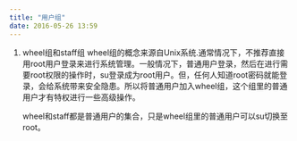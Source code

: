 ```yaml
---
title: "用户组"
date: 2016-05-26 13:59
---
```


1. wheel组和staff组
	wheel组的概念来源自Unix系统.通常情况下，不推荐直接用root用户登录来进行系统管理。一般情况下，普通用户登录，然后在进行需要root权限的操作时，su登录成为root用户。但，任何人知道root密码就能登录，会给系统带来安全隐患。所以将普通用户加入wheel组，这个组里的普通用户才有特权进行一些高级操作。
	
	wheel和staff都是普通用户的集合，只是wheel组里的普通用户可以su切换至root。